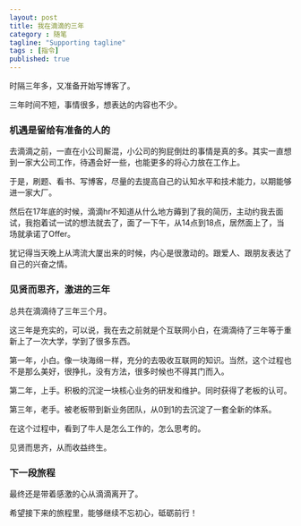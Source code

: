 ```yaml
---
layout: post
title: 我在滴滴的三年
category : 随笔
tagline: "Supporting tagline"
tags : [指令]
published: true
---
```


时隔三年多，又准备开始写博客了。

三年时间不短，事情很多，想表达的内容也不少。



### 机遇是留给有准备的人的

去滴滴之前，一直在小公司厮混，小公司的狗屁倒灶的事情是真的多。其实一直想到一家大公司工作，待遇会好一些，也能更多的将心力放在工作上。

于是，刷题、看书、写博客，尽量的去提高自己的认知水平和技术能力，以期能够进一家大厂。

然后在17年底的时候，滴滴hr不知道从什么地方薅到了我的简历，主动约我去面试，我抱着试一试的想法就去了，面了一下午，从14点到18点，居然面上了，当场就承诺了Offer。

犹记得当天晚上从湾流大厦出来的时候，内心是很激动的。跟爱人、跟朋友表达了自己的兴奋之情。



### 见贤而思齐，激进的三年

总共在滴滴待了三年三个月。

这三年是充实的，可以说，我在去之前就是个互联网小白，在滴滴待了三年等于重新上了一次大学，学到了很多东西。

第一年，小白。像一块海绵一样，充分的去吸收互联网的知识。当然，这个过程也不是那么美好，很挣扎，没有方法，很多时候也不得其门而入。

第二年，上手。积极的沉淀一块核心业务的研发和维护。同时获得了老板的认可。

第三年，老手。被老板带到新业务团队，从0到1的去沉淀了一套全新的体系。

在这个过程中，看到了牛人是怎么工作的，怎么思考的。

见贤而思齐，从而收益终生。



### 下一段旅程

最终还是带着感激的心从滴滴离开了。

希望接下来的旅程里，能够继续不忘初心，砥砺前行！
